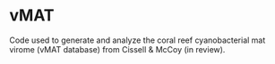 # vMAT
Code used to generate and analyze the coral reef cyanobacterial mat virome (vMAT database) from Cissell &amp; McCoy (in review).
